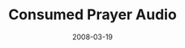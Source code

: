 ---
layout: music 
title: "Consumed Prayer Audio"
date: 2008-03-19 
description: "This is a greatly condensed version of the Consumed Prayer Experience audio. It is about twenty minutes long and is designed to help you engage with God on your commute, while you work out, on a walk, or whenever you'd like."
audio: "http://s3.amazonaws.com/crossroadsaudiomessages/consumedprayer.mp3"
audio-duration: "20:30"
src: "http://s3.amazonaws.com/crossroads-media/images/legacy/content/DefaultVideoImage.jpg"
---